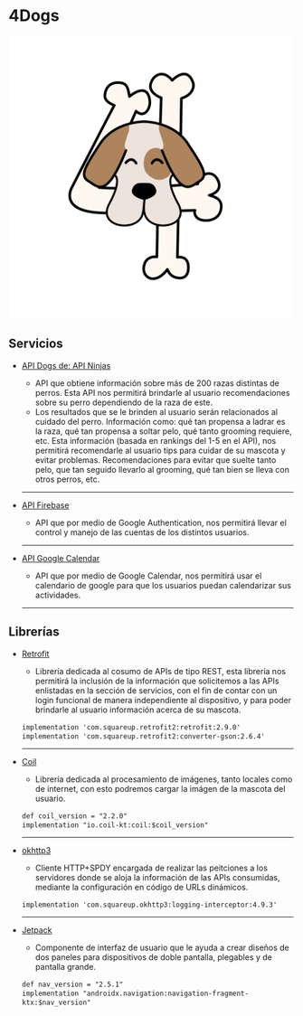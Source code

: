 # 4Dogs

<p align="center"> <img src="https://github.com/angelcast2002/APP-Proyecto1-PlataformasMoviles/blob/main/APPLogo.png" width = "500"> </p>

## Servicios
- [API Dogs de: API Ninjas](https://api-ninjas.com/api/dogs)

    - API que obtiene información sobre más de 200 razas distintas de perros. Esta API nos permitirá brindarle al usuario recomendaciones sobre su perro dependiendo de la raza de este.
    - Los resultados que se le brinden al usuario serán relacionados al cuidado del perro. Información como: qué tan propensa a ladrar es la raza, qué tan propensa a soltar pelo, qué tanto grooming requiere, etc. Esta información (basada en rankings del 1-5 en el API), nos permitirá recomendarle al usuario tips para cuidar de su mascota y evitar problemas. Recomendaciones para evitar que suelte tanto pelo, que tan seguido llevarlo al grooming, qué tan bien se lleva con otros perros, etc. 
  
  ***
- [API Firebase](https://firebase.google.com/docs/auth/android/google-signin?hl=es-419#kotlin+ktx)
  
    - API que por medio de Google Authentication, nos permitirá llevar el control y manejo de las cuentas de los distintos usuarios.
  
  ***
- [API Google Calendar](https://developers.google.com/calendar/api)
  
    - API que por medio de Google Calendar, nos permitirá usar el calendario de google para que los usuarios puedan calendarizar sus actividades.
  
  
  ***
## Librerías

- [Retrofit](https://square.github.io/retrofit/)
  
    - Librería dedicada al cosumo de APIs de tipo REST, esta librería nos permitirá la inclusión de la información que solicitemos a las APIs enlistadas en la sección de servicios, con el fin de contar con un login funcional de manera independiente al dispositivo, y para poder brindarle al usuario información acerca de su mascota.

    ~~~
    implementation 'com.squareup.retrofit2:retrofit:2.9.0'
    implementation 'com.squareup.retrofit2:converter-gson:2.6.4'  
    ~~~
  
  ***
  
- [Coil](https://coil-kt.github.io/coil/)
  
    - Librería dedicada al procesamiento de imágenes, tanto locales como de internet, con esto podremos cargar la imágen de la mascota del usuario.


    ~~~
    def coil_version = "2.2.0"
    implementation "io.coil-kt:coil:$coil_version"  
    ~~~
  
  ***
  
- [okhttp3](https://square.github.io/okhttp/)
  
    - Cliente HTTP+SPDY encargada de realizar las peitciones a los servidores donde se aloja la información de las APIs consumidas, mediante la configuración en código de URLs dinámicos.

    ~~~
    implementation 'com.squareup.okhttp3:logging-interceptor:4.9.3' 
    ~~~
  ***
- [Jetpack](https://www.googleadservices.com/pagead/aclk?sa=L&ai=DChcSEwiw1fPFh8P6AhWNwYYKHSkpB2MYABAAGgJ2dQ&ohost=www.google.com&cid=CAESauD2y4p03bSt6aznDs3RrCd-KxCg9m_nrU0KYST0gbZ9ywwt8EHge7t7kDpeknIjW51u002VQhySvNV_qruNJDCATVw8U3DLufaoYOnAbpV21eEWdSD0oRGopdcFTplSmZj_MN7EWzv_o8o&sig=AOD64_0MauLCLbYoCyG05LNrEJyj8p9Dgg&q&adurl&ved=2ahUKEwimx-3Fh8P6AhXHRjABHT84BkAQ0Qx6BAgHEAE)
    - Componente de interfaz de usuario que le ayuda a crear diseños de dos paneles para dispositivos de doble pantalla, plegables y de pantalla grande.
    ~~~
    def nav_version = "2.5.1"
    implementation "androidx.navigation:navigation-fragment-ktx:$nav_version"
    ~~~
    

